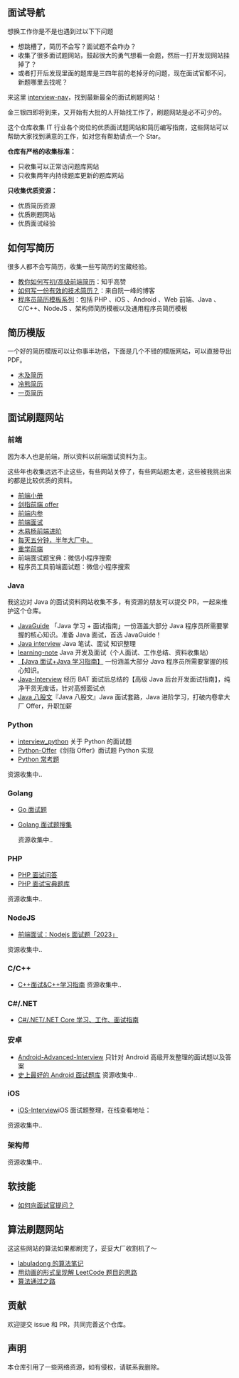 ## 面试导航

想换工作你是不是也遇到过以下下问题

- 想跳槽了，简历不会写？面试题不会咋办？
- 收集了很多面试题网站，鼓起很大的勇气想看一会题，然后一打开发现网站挂掉了？
- 或者打开后发现里面的题库是三四年前的老掉牙的问题，现在面试官都不问，新题哪里去找呢？

来这里 [interview-nav](https://github.com/AnsonZnl/interview-nav)，找到最新最全的面试刷题网站！

金三银四即将到来，又开始有大批的人开始找工作了，刷题网站是必不可少的。

这个仓库收集 IT 行业各个岗位的优质面试题网站和简历编写指南，这些网站可以帮助大家找到满意的工作，如对您有帮助请点一个 Star。

**仓库有严格的收集标准：**

- 只收集可以正常访问题库网站
- 只收集两年内持续题库更新的题库网站

**只收集优质资源：**

- 优质简历资源
- 优质刷题网站
- 优质面试经验

## 如何写简历

很多人都不会写简历，收集一些写简历的宝藏经验。

- [教你如何写初/高级前端简历](https://zhuanlan.zhihu.com/p/141170598)：知乎高赞
- [如何写一份有效的技术简历？](http://www.ruanyifeng.com/blog/2020/01/technical-resume.html)：来自阮一峰的博客
- [程序员简历模板系列](https://github.com/geekcompany/ResumeSample)：包括 PHP 、iOS 、Android 、Web 前端、Java 、C/C++、NodeJS 、架构师简历模板以及通用程序员简历模板

## 简历模版

一个好的简历模版可以让你事半功倍，下面是几个不错的模版网站，可以直接导出 PDF。

- [木及简历](https://www.mujicv.com/home/)
- [冷熊简历](http://cv.ftqq.com/)
- [一页简历](https://cv.devtool.tech/app)

## 面试刷题网站

### 前端

因为本人也是前端，所以资料以前端面试资料为主。

这些年也收集远远不止这些，有些网站关停了，有些网站题太老，这些被我挑出来的都是比较优质的资料。

- [前端小册](https://www.kancloud.cn/chenmk/web-knowledges/1149024)
- [剑指前端 offer](https://febook.hzfe.org/awesome-interview/book4/engineer-mfa)
- [前端内参](https://coffe1891.gitbook.io/frontend-hard-mode-interview/)
- [前端面试](https://lgwebdream.github.io/FE-Interview/)
- [木易杨前端进阶](https://muyiy.cn/question/)
- [每天五分钟，半年大厂中。](https://q.shanyue.tech/)
- [重学前端](https://doc.vercel.app/frontend/web/94156.html)
- 前端面试题宝典：微信小程序搜索
- 程序员工具前端面试题：微信小程序搜索

### Java

我这边对 Java 的面试资料网站收集不多，有资源的朋友可以提交 PR，一起来维护这个仓库。

- [JavaGuide](https://javaguide.cn/) 「Java 学习 + 面试指南」一份涵盖大部分 Java 程序员所需要掌握的核心知识。准备 Java 面试，首选 JavaGuide！
- [Java interview](https://github.com/hadyang/interview) Java 笔试、面试 知识整理
- [learning-note](https://github.com/rbmonster/learning-note) Java 开发及面试（个人面试、工作总结、资料收集站）
- [【Java 面试+Java 学习指南】](https://github.com/AobingJava/JavaFamily) 一份涵盖大部分 Java 程序员所需要掌握的核心知识。
- [Java-Interview](https://github.com/xbox1994/Java-Interview) 经历 BAT 面试后总结的【高级 Java 后台开发面试指南】，纯净干货无废话，针对高频面试点
- [Java 八股文](https://github.com/CoderLeixiaoshuai/java-eight-part)『Java 八股文』Java 面试套路，Java 进阶学习，打破内卷拿大厂 Offer，升职加薪

### Python

- [interview_python](https://github.com/taizilongxu/interview_python) 关于 Python 的面试题
- [Python-Offer](https://github.com/JushuangQiao/Python-Offer)《剑指 Offer》面试题 Python 实现
- [Python 常考题](https://github.com/yongxinz/backend-interview/tree/master/Python)

资源收集中..

### Golang

- [Go 面试题](https://github.com/yongxinz/backend-interview/tree/master/Go)
- [Golang 面试题搜集](https://github.com/lifei6671/interview-go)

  资源收集中..

### PHP

- [PHP 面试问答](https://github.com/colinlet/PHP-Interview-QA)
- [PHP 面试宝典题库](https://www.kancloud.cn/daniu945/php/408802)

资源收集中..

### NodeJS

- [前端面试：Nodejs 面试题「2023」](https://juejin.cn/post/7236325900719783995)

资源收集中..

### C/C++

- [C++面试&C++学习指南](https://github.com/youngyangyang04/TechCPP)
  资源收集中..

### C#/.NET

- [C#/.NET/.NET Core 学习、工作、面试指南](https://github.com/YSGStudyHards/DotNetGuide)

### 安卓

- [Android-Advanced-Interview](https://github.com/jinguangyue/Android-Advanced-Interview) 只针对 Android 高级开发整理的面试题以及答案
- [史上最好的 Android 面试题库](https://github.com/ddnosh/BestReview)
  资源收集中..

### iOS

- [iOS-Interview](https://ios.nobady.cn)iOS 面试题整理，在线查看地址：

资源收集中..

### 架构师

资源收集中..

## 软技能

- [如何向面试官提问？](https://github.com/yongxinz/InterviewThis)

## 算法刷题网站

这这些网站的算法如果都刷完了，妥妥大厂收割机了～

- [labuladong 的算法笔记](https://labuladong.gitee.io/algo/)
- [用动画的形式呈现解 LeetCode 题目的思路](https://github.com/MisterBooo/LeetCodeAnimation)
- [算法通过之路](https://leetcode-solution-leetcode-pp.gitbook.io/leetcode-solution/)

## 贡献

欢迎提交 issue 和 PR，共同完善这个仓库。

## 声明

本仓库引用了一些网络资源，如有侵权，请联系我删除。

